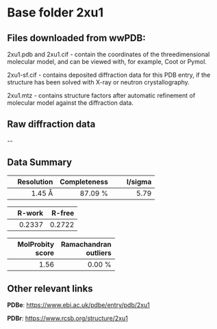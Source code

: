 # Base folder 2xu1

## Files downloaded from wwPDB:

2xu1.pdb and 2xu1.cif - contain the coordinates of the threedimensional molecular model, and can be viewed with, for example, Coot or Pymol.

2xu1-sf.cif - contains deposited diffraction data for this PDB entry, if the structure has been solved with X-ray or neutron crystallography.

2xu1.mtz - contains structure factors after automatic refinement of molecular model against the diffraction data.

## Raw diffraction data

--<br> 

## Data Summary
|   | Resolution | Completeness| I/sigma |
|---|-------------:|----------------:|--------------:|
|   |1.45 Å|87.09 %|<img width=50/>5.79 |

|   | **R-work**| **R-free**   
|---|-------------:|----------------:|           
||  0.2337|  0.2722|

|   |**MolProbity<br>score**| **Ramachandran<br>outliers** 
|---|-------------:|----------------:|
||  1.56|  0.00 %|

 

 



## Other relevant links 
**PDBe**:  https://www.ebi.ac.uk/pdbe/entry/pdb/2xu1
 
**PDBr**: https://www.rcsb.org/structure/2xu1 

